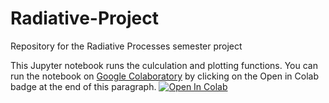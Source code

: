 # Radiative-Project
Repository for the Radiative Processes semester project

This Jupyter notebook runs the culculation and plotting functions. You can run the notebook on [Google Colaboratory](https://colab.research.google.com) by clicking on the Open in Colab badge at the end of this paragraph.  [![Open In Colab](https://colab.research.google.com/assets/colab-badge.svg)](https://colab.research.google.com/github/corypadgett/Radiative-Project/blob/develop---alt/Circular_Slab.ipynb)
